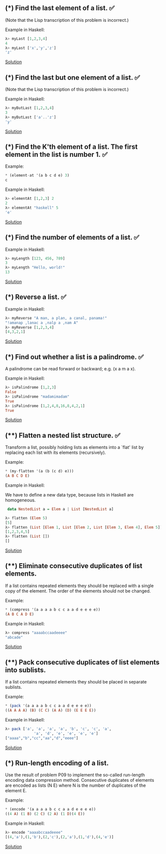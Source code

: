 ## (*) Find the last element of a list. :white_check_mark:
   
(Note that the Lisp transcription of this problem is incorrect.)
   
Example in Haskell:
   
```haskell
λ> myLast [1,2,3,4]
4
λ> myLast ['x','y','z']
'z'
```
[Solution](1.oz)
   
## (*) Find the last but one element of a list. :white_check_mark:
   
(Note that the Lisp transcription of this problem is incorrect.)
   
Example in Haskell:
   
```haskell
λ> myButLast [1,2,3,4]
3
λ> myButLast ['a'..'z']
'y'
```
[Solution](2.oz)
   
## (*) Find the K'th element of a list. The first element in the list is number 1. :white_check_mark:
   
Example:
   
```haskell
* (element-at '(a b c d e) 3)
c
```
Example in Haskell:
   
```haskell
λ> elementAt [1,2,3] 2
2
λ> elementAt "haskell" 5
'e'
```
[Solution](3.oz)
   
## (*) Find the number of elements of a list. :white_check_mark:
   
Example in Haskell:
   
```haskell
λ> myLength [123, 456, 789]
3
λ> myLength "Hello, world!"
13
```
[Solution](4.oz)
   
## (*) Reverse a list. :white_check_mark:
   
Example in Haskell:
   
```haskell
λ> myReverse "A man, a plan, a canal, panama!"
"!amanap ,lanac a ,nalp a ,nam A"
λ> myReverse [1,2,3,4]
[4,3,2,1]
```
[Solution](5.oz)
   
## (*) Find out whether a list is a palindrome. :white_check_mark:

A palindrome can be read forward or backward; e.g. (x a m a x). 
   
Example in Haskell:
   
```haskell
λ> isPalindrome [1,2,3]
False
λ> isPalindrome "madamimadam"
True
λ> isPalindrome [1,2,4,8,16,8,4,2,1]
True
```
[Solution](6.oz)
   
## (**) Flatten a nested list structure. :white_check_mark:
   
Transform a list, possibly holding lists as elements into a `flat' list by replacing each list with its elements (recursively).
   
Example:
   
```haskell
* (my-flatten '(a (b (c d) e)))
(A B C D E)
```
Example in Haskell:
   
We have to define a new data type, because lists in Haskell are homogeneous. 
   
```haskell
 data NestedList a = Elem a | List [NestedList a]
```
```haskell
λ> flatten (Elem 5)
[5]
λ> flatten (List [Elem 1, List [Elem 2, List [Elem 3, Elem 4], Elem 5]])
[1,2,3,4,5]
λ> flatten (List [])
[]
```
[Solution](7.oz)
   
## (**) Eliminate consecutive duplicates of list elements.
   
If a list contains repeated elements they should be replaced with a single copy of the element. The order of the elements should not be changed.
   
Example:
   
```haskell
* (compress '(a a a a b c c a a d e e e e))
(A B C A D E)
```
Example in Haskell:
   
```haskell
λ> compress "aaaabccaadeeee"
"abcade"
```

[Solution](8.oz)
## (**) Pack consecutive duplicates of list elements into sublists.
If a list contains repeated elements they should be placed in separate sublists.
   
Example:
   
```haskell
* (pack '(a a a a b c c a a d e e e e))
((A A A A) (B) (C C) (A A) (D) (E E E E))
```
Example in Haskell:
   
```haskell
λ> pack ['a', 'a', 'a', 'a', 'b', 'c', 'c', 'a', 
             'a', 'd', 'e', 'e', 'e', 'e']
["aaaa","b","cc","aa","d","eeee"]
```
[Solution](9.oz)

## (*) Run-length encoding of a list.
Use the result of problem P09 to implement the so-called run-length encoding data compression method. Consecutive duplicates of elements are encoded as lists (N E) where N is the number of duplicates of the element E.
   
Example:
   
```haskell
* (encode '(a a a a b c c a a d e e e e))
((4 A) (1 B) (2 C) (2 A) (1 D)(4 E))
```
Example in Haskell:
   
```haskell
λ> encode "aaaabccaadeeee"
[(4,'a'),(1,'b'),(2,'c'),(2,'a'),(1,'d'),(4,'e')]
```
[Solution](10.oz)